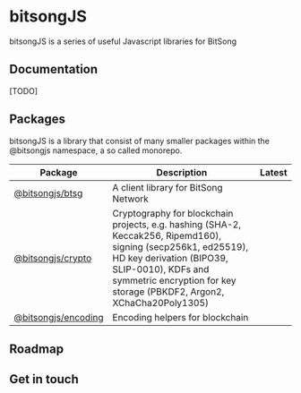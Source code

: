 # bitsongJS

bitsongJS is a series of useful Javascript libraries for BitSong

## Documentation

[TODO]

## Packages

bitsongJS is a library that consist of many smaller packages within the @bitsongjs namespace, a so called monorepo.

| Package                                  | Description                                                                                                                                                                                                                              | Latest |
| ---------------------------------------- | ---------------------------------------------------------------------------------------------------------------------------------------------------------------------------------------------------------------------------------------- | ------ |
| [@bitsongjs/btsg](packages/btsg)         | A client library for BitSong Network                                                                                                                                                                                                     |        |
| [@bitsongjs/crypto](packages/crypto)     | Cryptography for blockchain projects, e.g. hashing (SHA-2, Keccak256, Ripemd160), signing (secp256k1, ed25519), HD key derivation (BIPO39, SLIP-0010), KDFs and symmetric encryption for key storage (PBKDF2, Argon2, XChaCha20Poly1305) |        |
| [@bitsongjs/encoding](packages/encoding) | Encoding helpers for blockchain                                                                                                                                                                                                          |        |

## Roadmap

## Get in touch
